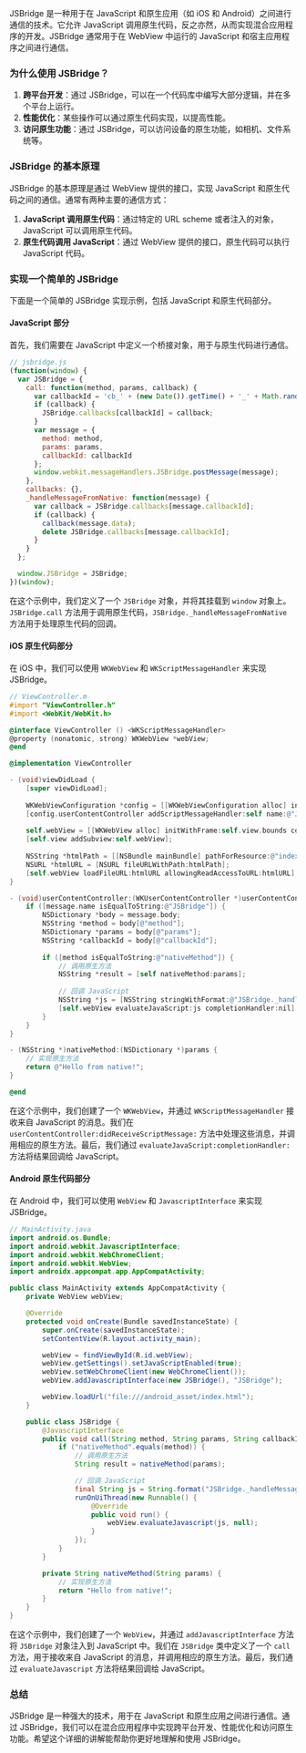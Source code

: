 JSBridge 是一种用于在 JavaScript 和原生应用（如 iOS 和 Android）之间进行通信的技术。它允许 JavaScript 调用原生代码，反之亦然，从而实现混合应用程序的开发。JSBridge 通常用于在 WebView 中运行的 JavaScript 和宿主应用程序之间进行通信。

### 为什么使用 JSBridge？

1. **跨平台开发**：通过 JSBridge，可以在一个代码库中编写大部分逻辑，并在多个平台上运行。
2. **性能优化**：某些操作可以通过原生代码实现，以提高性能。
3. **访问原生功能**：通过 JSBridge，可以访问设备的原生功能，如相机、文件系统等。

### JSBridge 的基本原理

JSBridge 的基本原理是通过 WebView 提供的接口，实现 JavaScript 和原生代码之间的通信。通常有两种主要的通信方式：

1. **JavaScript 调用原生代码**：通过特定的 URL scheme 或者注入的对象，JavaScript 可以调用原生代码。
2. **原生代码调用 JavaScript**：通过 WebView 提供的接口，原生代码可以执行 JavaScript 代码。

### 实现一个简单的 JSBridge

下面是一个简单的 JSBridge 实现示例，包括 JavaScript 和原生代码部分。

#### JavaScript 部分

首先，我们需要在 JavaScript 中定义一个桥接对象，用于与原生代码进行通信。

```javascript
// jsbridge.js
(function(window) {
  var JSBridge = {
    call: function(method, params, callback) {
      var callbackId = 'cb_' + (new Date()).getTime() + '_' + Math.random().toString(36).substr(2, 5);
      if (callback) {
        JSBridge.callbacks[callbackId] = callback;
      }
      var message = {
        method: method,
        params: params,
        callbackId: callbackId
      };
      window.webkit.messageHandlers.JSBridge.postMessage(message);
    },
    callbacks: {},
    _handleMessageFromNative: function(message) {
      var callback = JSBridge.callbacks[message.callbackId];
      if (callback) {
        callback(message.data);
        delete JSBridge.callbacks[message.callbackId];
      }
    }
  };

  window.JSBridge = JSBridge;
})(window);
```

在这个示例中，我们定义了一个 `JSBridge` 对象，并将其挂载到 `window` 对象上。`JSBridge.call` 方法用于调用原生代码，`JSBridge._handleMessageFromNative` 方法用于处理原生代码的回调。

#### iOS 原生代码部分

在 iOS 中，我们可以使用 `WKWebView` 和 `WKScriptMessageHandler` 来实现 JSBridge。

```objective-c
// ViewController.m
#import "ViewController.h"
#import <WebKit/WebKit.h>

@interface ViewController () <WKScriptMessageHandler>
@property (nonatomic, strong) WKWebView *webView;
@end

@implementation ViewController

- (void)viewDidLoad {
    [super viewDidLoad];
    
    WKWebViewConfiguration *config = [[WKWebViewConfiguration alloc] init];
    [config.userContentController addScriptMessageHandler:self name:@"JSBridge"];
    
    self.webView = [[WKWebView alloc] initWithFrame:self.view.bounds configuration:config];
    [self.view addSubview:self.webView];
    
    NSString *htmlPath = [[NSBundle mainBundle] pathForResource:@"index" ofType:@"html"];
    NSURL *htmlURL = [NSURL fileURLWithPath:htmlPath];
    [self.webView loadFileURL:htmlURL allowingReadAccessToURL:htmlURL];
}

- (void)userContentController:(WKUserContentController *)userContentController didReceiveScriptMessage:(WKScriptMessage *)message {
    if ([message.name isEqualToString:@"JSBridge"]) {
        NSDictionary *body = message.body;
        NSString *method = body[@"method"];
        NSDictionary *params = body[@"params"];
        NSString *callbackId = body[@"callbackId"];
        
        if ([method isEqualToString:@"nativeMethod"]) {
            // 调用原生方法
            NSString *result = [self nativeMethod:params];
            
            // 回调 JavaScript
            NSString *js = [NSString stringWithFormat:@"JSBridge._handleMessageFromNative({callbackId: '%@', data: '%@'})", callbackId, result];
            [self.webView evaluateJavaScript:js completionHandler:nil];
        }
    }
}

- (NSString *)nativeMethod:(NSDictionary *)params {
    // 实现原生方法
    return @"Hello from native!";
}

@end
```

在这个示例中，我们创建了一个 `WKWebView`，并通过 `WKScriptMessageHandler` 接收来自 JavaScript 的消息。我们在 `userContentController:didReceiveScriptMessage:` 方法中处理这些消息，并调用相应的原生方法。最后，我们通过 `evaluateJavaScript:completionHandler:` 方法将结果回调给 JavaScript。

#### Android 原生代码部分

在 Android 中，我们可以使用 `WebView` 和 `JavascriptInterface` 来实现 JSBridge。

```java
// MainActivity.java
import android.os.Bundle;
import android.webkit.JavascriptInterface;
import android.webkit.WebChromeClient;
import android.webkit.WebView;
import androidx.appcompat.app.AppCompatActivity;

public class MainActivity extends AppCompatActivity {
    private WebView webView;

    @Override
    protected void onCreate(Bundle savedInstanceState) {
        super.onCreate(savedInstanceState);
        setContentView(R.layout.activity_main);

        webView = findViewById(R.id.webView);
        webView.getSettings().setJavaScriptEnabled(true);
        webView.setWebChromeClient(new WebChromeClient());
        webView.addJavascriptInterface(new JSBridge(), "JSBridge");

        webView.loadUrl("file:///android_asset/index.html");
    }

    public class JSBridge {
        @JavascriptInterface
        public void call(String method, String params, String callbackId) {
            if ("nativeMethod".equals(method)) {
                // 调用原生方法
                String result = nativeMethod(params);

                // 回调 JavaScript
                final String js = String.format("JSBridge._handleMessageFromNative({callbackId: '%s', data: '%s'})", callbackId, result);
                runOnUiThread(new Runnable() {
                    @Override
                    public void run() {
                        webView.evaluateJavascript(js, null);
                    }
                });
            }
        }

        private String nativeMethod(String params) {
            // 实现原生方法
            return "Hello from native!";
        }
    }
}
```

在这个示例中，我们创建了一个 `WebView`，并通过 `addJavascriptInterface` 方法将 `JSBridge` 对象注入到 JavaScript 中。我们在 `JSBridge` 类中定义了一个 `call` 方法，用于接收来自 JavaScript 的消息，并调用相应的原生方法。最后，我们通过 `evaluateJavascript` 方法将结果回调给 JavaScript。

### 总结

JSBridge 是一种强大的技术，用于在 JavaScript 和原生应用之间进行通信。通过 JSBridge，我们可以在混合应用程序中实现跨平台开发、性能优化和访问原生功能。希望这个详细的讲解能帮助你更好地理解和使用 JSBridge。
